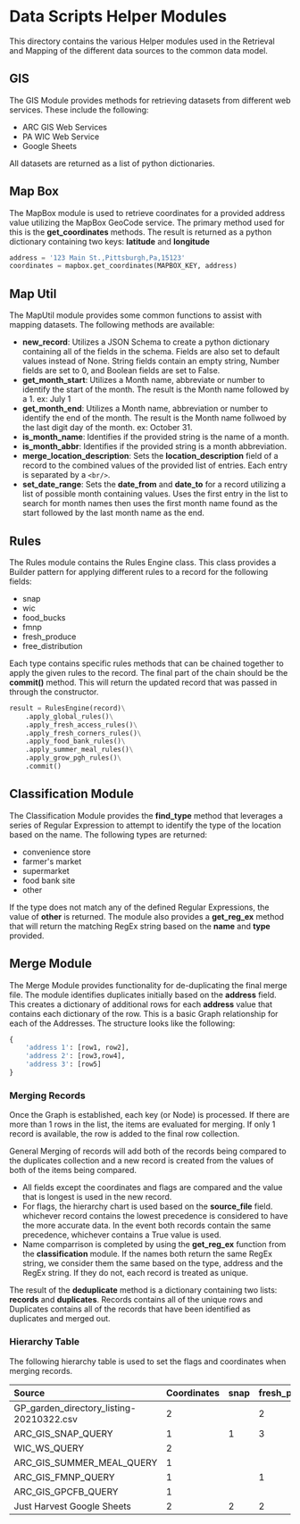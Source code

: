 # Data Scripts Helper Modules

This directory contains the various Helper modules used in the Retrieval and Mapping of the different data sources to the common data model.

## GIS

The GIS Module provides methods for retrieving datasets from different web services. These include the following:

* ARC GIS Web Services
* PA WIC Web Service
* Google Sheets

All datasets are returned as a list of python dictionaries.

## Map Box

The MapBox module is used to retrieve coordinates for a provided address value utilizing the MapBox GeoCode service. The primary method used for this is the __get_coordinates__ methods.  The result is returned as a python dictionary containing two keys: __latitude__ and __longitude__

```python
address = '123 Main St.,Pittsburgh,Pa,15123'
coordinates = mapbox.get_coordinates(MAPBOX_KEY, address)
```

## Map Util

The MapUtil module provides some common functions to assist with mapping datasets. The following methods are available:

* __new_record__: Utilizes a JSON Schema to create a python dictionary containing all of the fields in the schema. Fields are also set to default values instead of None. String fields contain an empty string, Number fields are set to 0, and Boolean fields are set to False.
* __get_month_start__: Utilizes a Month name, abbreviate or number to identify the start of the month. The result is the Month name followed by a 1. ex: July 1
* __get_month_end__: Utilizes a Month name, abbreviation or number to identify the end of the month. The result is the Month name follwoed by the last digit day of the month. ex: October 31.
* __is_month_name__: Identifies if the provided string is the name of a month.
* __is_month_abbr__: Identifies if the provided string is a month abbreviation.
* __merge_location_description__: Sets the __location_description__ field of a record to the combined values of the provided list of entries. Each entry is separated by a `<br/>`.
* __set_date_range__: Sets the __date_from__ and __date_to__ for a record utilizing a list of possible month containing values. Uses the first entry in the list to search for month names then uses the first month name found as the start followed by the last month name as the end.

## Rules

The Rules module contains the Rules Engine class. This class provides a Builder pattern for applying different rules to a record for the following fields:

* snap
* wic
* food_bucks
* fmnp
* fresh_produce
* free_distribution

Each type contains specific rules methods that can be chained together to apply the given rules to the record. The final part of the chain should be the __commit()__ method. This will return the updated record that was passed in through the constructor.

```python
result = RulesEngine(record)\
    .apply_global_rules()\
    .apply_fresh_access_rules()\
    .apply_fresh_corners_rules()\
    .apply_food_bank_rules()\
    .apply_summer_meal_rules()\
    .apply_grow_pgh_rules()\
    .commit()
```

## Classification Module

The Classification Module provides the __find_type__ method that leverages a series of Regular Expression to attempt to identify the type of the location based on the name. The following types are returned:

* convenience store
* farmer's market
* supermarket
* food bank site
* other

If the type does not match any of the defined Regular Expressions, the value of __other__ is returned. The module also provides a __get_reg_ex__ method that will return the matching RegEx string based on the __name__ and __type__ provided.

## Merge Module

The Merge Module provides functionality for de-duplicating the final merge file. The module identifies duplicates initially based on the __address__ field. This creates a dictionary of additional rows for each __address__ value that contains each dictionary of the row. This is a basic Graph relationship for each of the Addresses. The structure looks like the following:

```python
{
    'address 1': [row1, row2],
    'address 2': [row3,row4],
    'address 3': [row5]
}
```

### Merging Records

Once the Graph is established, each key (or Node) is processed.  If there are more than 1 rows in the list, the items are evaluated for merging. If only 1 record is available, the row is added to the final row collection. 

General Merging of records will add both of the records being compared to the duplicates collection and a new record is created from the values of both of the items being compared.

* All fields except the coordinates and flags are compared and the value that is longest is used in the new record.
* For flags, the hierarchy chart is used based on the __source_file__ field. whichever record contains the lowest precedence is considered to have the more accurate data. In the event both records contain the same precedence, whichever contains a True value is used.
* Name comparrison is completed by using the __get_reg_ex__ function from the __classification__ module. If the names both return the same RegEx string, we consider them the same based on the type, address and the RegEx string. If they do not, each record is treated as unique.

The result of the __deduplicate__ method is a dictionary containing two lists: __records__ and __duplicates__. Records contains all of the unique rows and Duplicates contains all of the records that have been identified as duplicates and merged out.

### Hierarchy Table

The following hierarchy table is used to set the flags and coordinates when merging records.

| Source | Coordinates | snap | fresh_produce | wic | free_distribution | fmnp | food_bucks
| :------------| :------| :------| :------| :------| :------| :------| :------
| GP_garden_directory_listing-20210322.csv | 2 | | 2 | | | | 
| ARC_GIS_SNAP_QUERY | 1 | 1 | 3 | | | | 
| WIC_WS_QUERY | 2 | | | 1 | | | 
| ARC_GIS_SUMMER_MEAL_QUERY | 1 | | | | | 1 | 
| ARC_GIS_FMNP_QUERY | 1 | | 1 | 2 | | 1 | 
| ARC_GIS_GPCFB_QUERY | 1 | | | | | 1 | 
| Just Harvest Google Sheets | 2 | 2 | 2 | | | | 1

